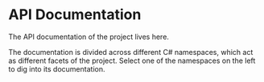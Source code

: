 # API Documentation
The API documentation of the project lives here.

The documentation is divided across different C# namespaces, which act as different facets of the project.
Select one of the namespaces on the left to dig into its documentation.
